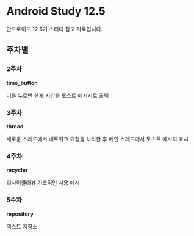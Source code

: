 # Android Study 12.5

안드로이드 12.5기 스터디 참고 자료입니다.

## 주차별

### 2주차

**time_button**

버튼 누르면 현재 시간을 토스트 메시지로 출력

### 3주차

**thread**

새로운 스레드에서 네트워크 요청을 처리한 후 메인 스레드에서 토스트 메시지 표시

### 4주차

**recycler**

리사이클러뷰 기초적인 사용 예시

### 5주차

**repository**

텍스트 저장소